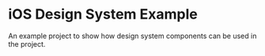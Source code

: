# iOS Design System Example
An example project to show how design system components can be used in the project.
